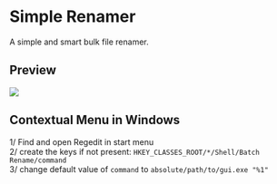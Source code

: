 # Simple Renamer
A simple and smart bulk file renamer.

## Preview
![](https://github.com/Inspirateur/SimpleRenamer/blob/master/preview/batch_renamer_demo.gif) 

## Contextual Menu in Windows
1/ Find and open Regedit in start menu  
2/ create the keys if not present: `HKEY_CLASSES_ROOT/*/Shell/Batch Rename/command`  
3/ change default value of `command` to `absolute/path/to/gui.exe "%1"`  
